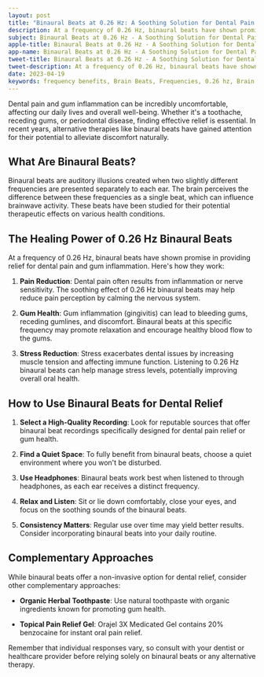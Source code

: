 ```yaml
---
layout: post
title: "Binaural Beats at 0.26 Hz: A Soothing Solution for Dental Pain and Gum Inflammation"
description: At a frequency of 0.26 Hz, binaural beats have shown promise in providing relief for dental pain and gum inflammation.
subject: Binaural Beats at 0.26 Hz - A Soothing Solution for Dental Pain and Gum Inflammation
apple-title: Binaural Beats at 0.26 Hz - A Soothing Solution for Dental Pain and Gum Inflammation
app-name: Binaural Beats at 0.26 Hz - A Soothing Solution for Dental Pain and Gum Inflammation
tweet-title: Binaural Beats at 0.26 Hz - A Soothing Solution for Dental Pain and Gum Inflammation
tweet-description: At a frequency of 0.26 Hz, binaural beats have shown promise in providing relief for dental pain and gum inflammation.
date: 2023-04-19
keywords: frequency benefits, Brain Beats, Frequencies, 0.26 hz, Brain wave entrainment, sound therapy, Dental pain and gum inflammation, healing
---
```


Dental pain and gum inflammation can be incredibly uncomfortable, affecting our daily lives and overall well-being. Whether it's a toothache, receding gums, or periodontal disease, finding effective relief is essential. In recent years, alternative therapies like binaural beats have gained attention for their potential to alleviate discomfort naturally.

## **What Are Binaural Beats?**

Binaural beats are auditory illusions created when two slightly different frequencies are presented separately to each ear. The brain perceives the difference between these frequencies as a single beat, which can influence brainwave activity. These beats have been studied for their potential therapeutic effects on various health conditions.

## **The Healing Power of 0.26 Hz Binaural Beats**

At a frequency of 0.26 Hz, binaural beats have shown promise in providing relief for dental pain and gum inflammation. Here's how they work:

1. **Pain Reduction**: Dental pain often results from inflammation or nerve sensitivity. The soothing effect of 0.26 Hz binaural beats may help reduce pain perception by calming the nervous system.

2. **Gum Health**: Gum inflammation (gingivitis) can lead to bleeding gums, receding gumlines, and discomfort. Binaural beats at this specific frequency may promote relaxation and encourage healthy blood flow to the gums.

3. **Stress Reduction**: Stress exacerbates dental issues by increasing muscle tension and affecting immune function. Listening to 0.26 Hz binaural beats can help manage stress levels, potentially improving overall oral health.

## **How to Use Binaural Beats for Dental Relief**

1. **Select a High-Quality Recording**: Look for reputable sources that offer binaural beat recordings specifically designed for dental pain relief or gum health.

2. **Find a Quiet Space**: To fully benefit from binaural beats, choose a quiet environment where you won't be disturbed.

3. **Use Headphones**: Binaural beats work best when listened to through headphones, as each ear receives a distinct frequency.

4. **Relax and Listen**: Sit or lie down comfortably, close your eyes, and focus on the soothing sounds of the binaural beats.

5. **Consistency Matters**: Regular use over time may yield better results. Consider incorporating binaural beats into your daily routine.

## **Complementary Approaches**

While binaural beats offer a non-invasive option for dental relief, consider other complementary approaches:

- **Organic Herbal Toothpaste**: Use natural toothpaste with organic ingredients known for promoting gum health.

- **Topical Pain Relief Gel**: Orajel 3X Medicated Gel contains 20% benzocaine for instant oral pain relief.

Remember that individual responses vary, so consult with your dentist or healthcare provider before relying solely on binaural beats or any alternative therapy.

